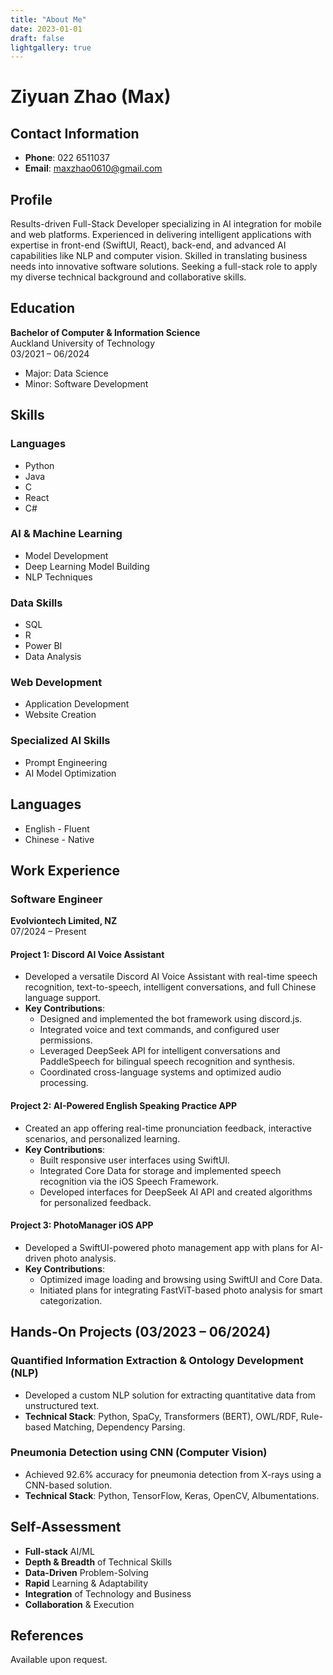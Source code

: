 ```yaml
---
title: "About Me"
date: 2023-01-01
draft: false
lightgallery: true
---
```


# Ziyuan Zhao (Max)

## Contact Information
- **Phone**: 022 6511037  
- **Email**: maxzhao0610@gmail.com  

## Profile
Results-driven Full-Stack Developer specializing in AI integration for mobile and web platforms. Experienced in delivering intelligent applications with expertise in front-end (SwiftUI, React), back-end, and advanced AI capabilities like NLP and computer vision. Skilled in translating business needs into innovative software solutions. Seeking a full-stack role to apply my diverse technical background and collaborative skills.

## Education
**Bachelor of Computer & Information Science**  
Auckland University of Technology  
03/2021 – 06/2024  
- Major: Data Science
- Minor: Software Development  

## Skills
### Languages
- Python  
- Java  
- C  
- React  
- C#  

### AI & Machine Learning
- Model Development  
- Deep Learning Model Building  
- NLP Techniques  

### Data Skills
- SQL  
- R  
- Power BI  
- Data Analysis  

### Web Development
- Application Development  
- Website Creation  

### Specialized AI Skills
- Prompt Engineering  
- AI Model Optimization  

## Languages
- English - Fluent  
- Chinese - Native  

## Work Experience
### Software Engineer  
**Evolviontech Limited, NZ**  
07/2024 – Present  

#### Project 1: Discord AI Voice Assistant  
- Developed a versatile Discord AI Voice Assistant with real-time speech recognition, text-to-speech, intelligent conversations, and full Chinese language support.  
- **Key Contributions**:  
  - Designed and implemented the bot framework using discord.js.  
  - Integrated voice and text commands, and configured user permissions.  
  - Leveraged DeepSeek API for intelligent conversations and PaddleSpeech for bilingual speech recognition and synthesis.  
  - Coordinated cross-language systems and optimized audio processing.  

#### Project 2: AI-Powered English Speaking Practice APP  
- Created an app offering real-time pronunciation feedback, interactive scenarios, and personalized learning.  
- **Key Contributions**:  
  - Built responsive user interfaces using SwiftUI.  
  - Integrated Core Data for storage and implemented speech recognition via the iOS Speech Framework.  
  - Developed interfaces for DeepSeek AI API and created algorithms for personalized feedback.  

#### Project 3: PhotoManager iOS APP  
- Developed a SwiftUI-powered photo management app with plans for AI-driven photo analysis.  
- **Key Contributions**:  
  - Optimized image loading and browsing using SwiftUI and Core Data.  
  - Initiated plans for integrating FastViT-based photo analysis for smart categorization.  

## Hands-On Projects (03/2023 – 06/2024)
### Quantified Information Extraction & Ontology Development (NLP)  
- Developed a custom NLP solution for extracting quantitative data from unstructured text.  
- **Technical Stack**: Python, SpaCy, Transformers (BERT), OWL/RDF, Rule-based Matching, Dependency Parsing.  

### Pneumonia Detection using CNN (Computer Vision)  
- Achieved 92.6% accuracy for pneumonia detection from X-rays using a CNN-based solution.  
- **Technical Stack**: Python, TensorFlow, Keras, OpenCV, Albumentations.  

## Self-Assessment
- **Full-stack** AI/ML  
- **Depth & Breadth** of Technical Skills  
- **Data-Driven** Problem-Solving  
- **Rapid** Learning & Adaptability  
- **Integration** of Technology and Business  
- **Collaboration** & Execution  

## References
Available upon request. 
